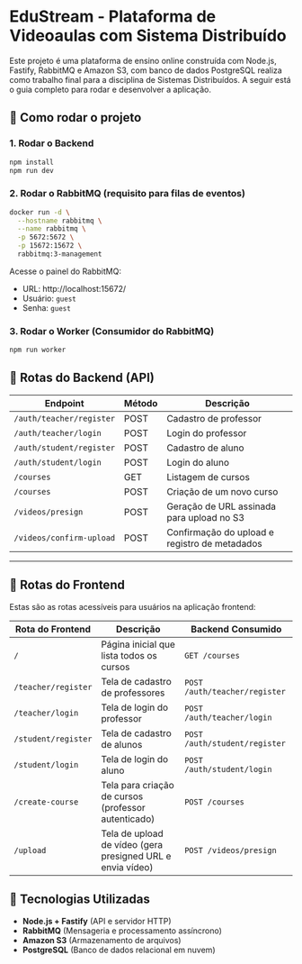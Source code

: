 # EduStream - Plataforma de Videoaulas com Sistema Distribuído

Este projeto é uma plataforma de ensino online construída com Node.js, Fastify, RabbitMQ e Amazon S3, com banco de dados PostgreSQL realiza como trabalho final para a disciplina de Sistemas Distribuídos. A seguir está o guia completo para rodar e desenvolver a aplicação.

## 🔧 Como rodar o projeto

### 1. Rodar o Backend
```bash
npm install
npm run dev
```

### 2. Rodar o RabbitMQ (requisito para filas de eventos)
```bash
docker run -d \
  --hostname rabbitmq \
  --name rabbitmq \
  -p 5672:5672 \
  -p 15672:15672 \
  rabbitmq:3-management
```
Acesse o painel do RabbitMQ:
- URL: http://localhost:15672/
- Usuário: `guest`
- Senha: `guest`

### 3. Rodar o Worker (Consumidor do RabbitMQ)
```bash
npm run worker
```


## 🔄 Rotas do Backend (API)

| Endpoint                     | Método | Descrição                                      |
|-----------------------------|--------|------------------------------------------------|
| `/auth/teacher/register`    | POST   | Cadastro de professor                          |
| `/auth/teacher/login`       | POST   | Login do professor                             |
| `/auth/student/register`    | POST   | Cadastro de aluno                              |
| `/auth/student/login`       | POST   | Login do aluno                                 |
| `/courses`                  | GET    | Listagem de cursos                             |
| `/courses`                  | POST   | Criação de um novo curso                       |
| `/videos/presign`           | POST   | Geração de URL assinada para upload no S3      |
| `/videos/confirm-upload`    | POST   | Confirmação do upload e registro de metadados  |

---

## 🧭 Rotas do Frontend

Estas são as rotas acessíveis para usuários na aplicação frontend:

| Rota do Frontend       | Descrição                                                   | Backend Consumido              |
|------------------------|-------------------------------------------------------------|--------------------------------|
| `/`                    | Página inicial que lista todos os cursos                    | `GET /courses`                 |
| `/teacher/register`    | Tela de cadastro de professores                             | `POST /auth/teacher/register`  |
| `/teacher/login`       | Tela de login do professor                                  | `POST /auth/teacher/login`     |
| `/student/register`    | Tela de cadastro de alunos                                  | `POST /auth/student/register`  |
| `/student/login`       | Tela de login do aluno                                      | `POST /auth/student/login`     |
| `/create-course`       | Tela para criação de cursos (professor autenticado)         | `POST /courses`                |
| `/upload`              | Tela de upload de vídeo (gera presigned URL e envia vídeo)  | `POST /videos/presign`         |

## 🚀 Tecnologias Utilizadas
- **Node.js + Fastify** (API e servidor HTTP)
- **RabbitMQ** (Mensageria e processamento assíncrono)
- **Amazon S3** (Armazenamento de arquivos)
- **PostgreSQL** (Banco de dados relacional em nuvem)